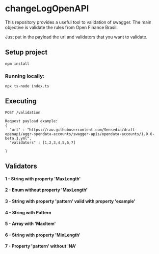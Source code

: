 # changeLogOpenAPI
This repository provides a useful tool to validation of swagger. 
The main objective is validate the rules from Open Finance Brasil.

Just put in the payload the url and validators that you want to validate.
## Setup project
```
npm install
```
### Running locally:
```
npx ts-node index.ts
```

## Executing

```
POST /validation

Request payload example:
{
  "url" : "https://raw.githubusercontent.com/Sensedia/draft-openapi/aggr-opendata-accounts/swagger-apis/opendata-accounts/1.0.0-beta.1.yml",
  "validators" : [1,2,3,4,5,6,7]

}

```
## Validators

#### 1 - String with property 'MaxLength'
#### 2 - Enum without property 'MaxLength'
#### 3 - String with property 'pattern' valid with property 'example'

#### 4 - String with Pattern
#### 5 - Array with 'MaxItem'
#### 6 - String with property 'MinLength'
#### 7 - Property 'pattern' without 'NA'